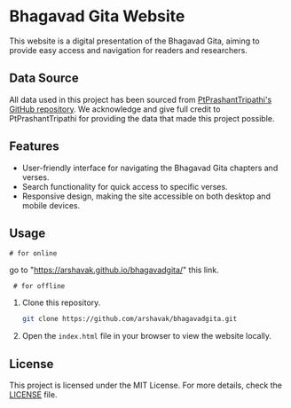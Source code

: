 # Bhagavad Gita Website

This website is a digital presentation of the Bhagavad Gita, aiming to provide easy access and navigation for readers and researchers.

## Data Source

All data used in this project has been sourced from [PtPrashantTripathi's GitHub repository](https://github.com/PtPrashantTripathi). We acknowledge and give full credit to PtPrashantTripathi for providing the data that made this project possible.

## Features

- User-friendly interface for navigating the Bhagavad Gita chapters and verses.
- Search functionality for quick access to specific verses.
- Responsive design, making the site accessible on both desktop and mobile devices.

## Usage

    # for online 
 go to "https://arshavak.github.io/bhagavadgita/" this link.

     # for offline
     
1. Clone this repository.
    ```bash
    git clone https://github.com/arshavak/bhagavadgita.git
    ```
2. Open the `index.html` file in your browser to view the website locally.

## License

This project is licensed under the MIT License. For more details, check the [LICENSE](./LICENSE) file.
